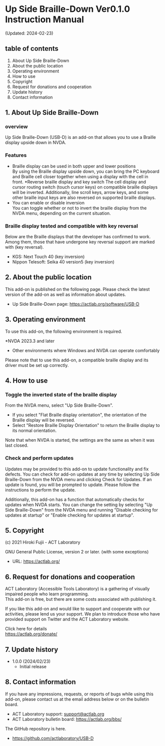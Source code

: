 # Up Side Braille-Down Ver0.1.0 Instruction Manual

(Updated: 2024-02-23)


## table of contents

1. About Up Side Braille-Down
2. About the public location
3. Operating environment
4. How to use
5. Copyright
6. Request for donations and cooperation
7. Update history
8. Contact information


## 1. About Up Side Braille-Down

### overview

Up Side Braille-Down (USB-D) is an add-on that allows you to use a Braille display upside down in NVDA.

### Features

* Braille display can be used in both upper and lower positions<br>
     By using the Braille display upside down, you can bring the PC keyboard and Braille cell closer together when using a display with the cell in front.
*Reverse braille display and key switch
     The cell display and cursor routing switch (touch cursor keys) on compatible braille displays will be inverted.
     Additionally, line scroll keys, arrow keys, and some other braille input keys are also reversed on supported braille displays.
* You can enable or disable inversion<br>
     You can toggle whether or not to invert the braille display from the NVDA menu, depending on the current situation.

### Braille display tested and compatible with key reversal

Below are the Braille displays that the developer has confirmed to work.
Among them, those that have undergone key reversal support are marked with (key reversal).

* KGS: Next Touch 40 (key inversion)
* Nippon Telesoft: Seika 40 version5 (key inversion)

## 2. About the public location

This add-on is published on the following page.
Please check the latest version of the add-on as well as information about updates.

* Up Side Braille-Down page: <a href="https://actlab.org/software/USB-D">https://actlab.org/software/USB-D</a>

## 3. Operating environment

To use this add-on, the following environment is required.

*NVDA 2023.3 and later
* Other environments where Windows and NVDA can operate comfortably

Please note that to use this add-on, a compatible braille display and its driver must be set up correctly.

## 4. How to use

### Toggle the inverted state of the braille display

From the NVDA menu, select "Up Side Braille-Down".

* If you select "Flat Braille display orientation", the orientation of the Braille display will be reversed.
* Select "Restore Braille Display Orientation" to return the Braille display to its normal orientation.

Note that when NVDA is started, the settings are the same as when it was last closed.


### Check and perform updates

Updates may be provided to this add-on to update functionality and fix defects.
You can check for add-on updates at any time by selecting Up Side Braille-Down from the NVDA menu and clicking Check for Updates.
If an update is found, you will be prompted to update. Please follow the instructions to perform the update.

Additionally, this add-on has a function that automatically checks for updates when NVDA starts.
You can change the setting by selecting "Up Side Braille-Down" from the NVDA menu and running "Disable checking for updates at startup" or "Enable checking for updates at startup".

## 5. Copyright

(c) 2021 Hiroki Fujii - ACT Laboratory

GNU General Public License, version 2 or later. (with some exceptions)

* URL: <a href="https://actlab.org/">https://actlab.org/</a>


## 6. Request for donations and cooperation

ACT Laboratory (Accessible Tools Laboratory) is a gathering of visually impaired people who learn programming. <br>
This add-on is free, but there are some costs associated with publishing it.

If you like this add-on and would like to support and cooperate with our activities, please lend us your support.
We plan to introduce those who have provided support on Twitter and the ACT Laboratory website.

Click here for details<br>
<a href="https://actlab.org/donate/">https://actlab.org/donate/</a>


## 7. Update history

* 1.0.0 (2024/02/23)
     * Initial release

## 8. Contact information

If you have any impressions, requests, or reports of bugs while using this add-on, please contact us at the email address below or on the bulletin board.

* ACT Laboratory support: support@actlab.org
* ACT Laboratory bulletin board: <a href="https://actlab.org/bbs/">https://actlab.org/bbs/</a>

The GitHub repository is here.

* <a href="https://github.com/actlaboratory/USB-D">https://github.com/actlaboratory/USB-D</a>
